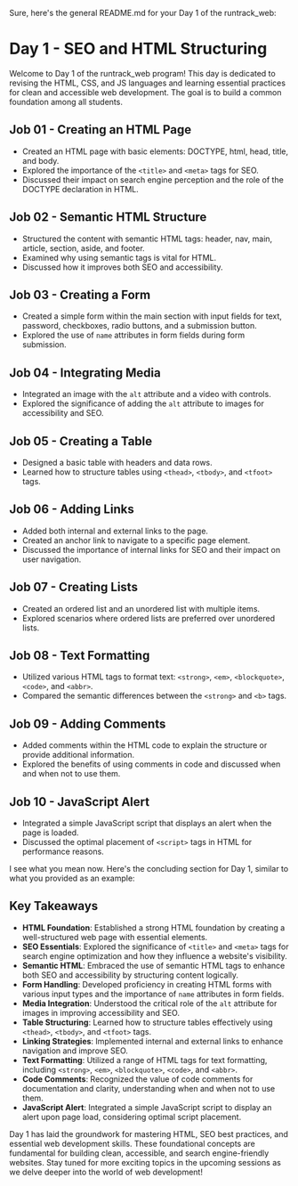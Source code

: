 Sure, here's the general README.md for your Day 1 of the runtrack_web:

# Day 1 - SEO and HTML Structuring

Welcome to Day 1 of the runtrack_web program! This day is dedicated to revising the HTML, CSS, and JS languages and learning essential practices for clean and accessible web development. The goal is to build a common foundation among all students.

## Job 01 - Creating an HTML Page

- Created an HTML page with basic elements: DOCTYPE, html, head, title, and body.
- Explored the importance of the `<title>` and `<meta>` tags for SEO.
- Discussed their impact on search engine perception and the role of the DOCTYPE declaration in HTML.

## Job 02 - Semantic HTML Structure

- Structured the content with semantic HTML tags: header, nav, main, article, section, aside, and footer.
- Examined why using semantic tags is vital for HTML.
- Discussed how it improves both SEO and accessibility.

## Job 03 - Creating a Form

- Created a simple form within the main section with input fields for text, password, checkboxes, radio buttons, and a submission button.
- Explored the use of `name` attributes in form fields during form submission.

## Job 04 - Integrating Media

- Integrated an image with the `alt` attribute and a video with controls.
- Explored the significance of adding the `alt` attribute to images for accessibility and SEO.

## Job 05 - Creating a Table

- Designed a basic table with headers and data rows.
- Learned how to structure tables using `<thead>`, `<tbody>`, and `<tfoot>` tags.

## Job 06 - Adding Links

- Added both internal and external links to the page.
- Created an anchor link to navigate to a specific page element.
- Discussed the importance of internal links for SEO and their impact on user navigation.

## Job 07 - Creating Lists

- Created an ordered list and an unordered list with multiple items.
- Explored scenarios where ordered lists are preferred over unordered lists.

## Job 08 - Text Formatting

- Utilized various HTML tags to format text: `<strong>`, `<em>`, `<blockquote>`, `<code>`, and `<abbr>`.
- Compared the semantic differences between the `<strong>` and `<b>` tags.

## Job 09 - Adding Comments

- Added comments within the HTML code to explain the structure or provide additional information.
- Explored the benefits of using comments in code and discussed when and when not to use them.

## Job 10 - JavaScript Alert

- Integrated a simple JavaScript script that displays an alert when the page is loaded.
- Discussed the optimal placement of `<script>` tags in HTML for performance reasons.

I see what you mean now. Here's the concluding section for Day 1, similar to what you provided as an example:

## Key Takeaways

- **HTML Foundation**: Established a strong HTML foundation by creating a well-structured web page with essential elements.
- **SEO Essentials**: Explored the significance of `<title>` and `<meta>` tags for search engine optimization and how they influence a website's visibility.
- **Semantic HTML**: Embraced the use of semantic HTML tags to enhance both SEO and accessibility by structuring content logically.
- **Form Handling**: Developed proficiency in creating HTML forms with various input types and the importance of `name` attributes in form fields.
- **Media Integration**: Understood the critical role of the `alt` attribute for images in improving accessibility and SEO.
- **Table Structuring**: Learned how to structure tables effectively using `<thead>`, `<tbody>`, and `<tfoot>` tags.
- **Linking Strategies**: Implemented internal and external links to enhance navigation and improve SEO.
- **Text Formatting**: Utilized a range of HTML tags for text formatting, including `<strong>`, `<em>`, `<blockquote>`, `<code>`, and `<abbr>`.
- **Code Comments**: Recognized the value of code comments for documentation and clarity, understanding when and when not to use them.
- **JavaScript Alert**: Integrated a simple JavaScript script to display an alert upon page load, considering optimal script placement.

Day 1 has laid the groundwork for mastering HTML, SEO best practices, and essential web development skills. These foundational concepts are fundamental for building clean, accessible, and search engine-friendly websites. Stay tuned for more exciting topics in the upcoming sessions as we delve deeper into the world of web development!
